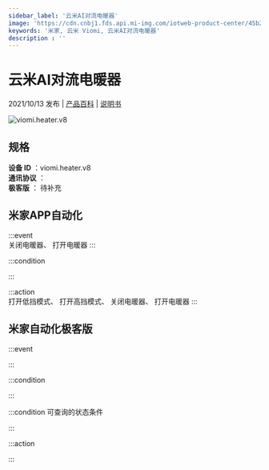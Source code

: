 ```yaml
---
sidebar_label: '云米AI对流电暖器'
image: 'https://cdn.cnbj1.fds.api.mi-img.com/iotweb-product-center/45b2bd3b38fda72a127de53ec378c218_1630660797771.png?GalaxyAccessKeyId=AKVGLQWBOVIRQ3XLEW&Expires=9223372036854775807&Signature=xOOEKzURB66pt/j2sBS1ZGgHzQw='
keywords: '米家, 云米 Viomi, 云米AI对流电暖器'
description : ''
---
```

# 云米AI对流电暖器

2021/10/13 发布 | [产品百科](https://home.mi.com/webapp/content/baike/product/index.html?model=viomi.heater.v8/) | [说明书](https://home.mi.com/views/introduction.html?model=viomi.heater.v8&region=cn)

![viomi.heater.v8](https://cdn.cnbj1.fds.api.mi-img.com/iotweb-product-center/45b2bd3b38fda72a127de53ec378c218_1630660797771.png?GalaxyAccessKeyId=AKVGLQWBOVIRQ3XLEW&Expires=9223372036854775807&Signature=xOOEKzURB66pt/j2sBS1ZGgHzQw=)

## 规格  
> 
**设备 ID** ：viomi.heater.v8  
**通讯协议** ：  
**极客版**  ： 待补充 


## 米家APP自动化  

:::event  
关闭电暖器、 打开电暖器
:::

:::condition  

:::

:::action   
打开低挡模式、 打开高挡模式、 关闭电暖器、 打开电暖器
:::

## 米家自动化极客版  

:::event  

:::

:::condition  

:::

:::condition 可查询的状态条件  

:::

:::action  

:::

        
